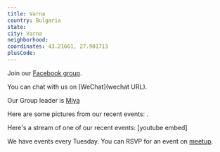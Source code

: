 ```yaml
---
title: Varna
country: Bulgaria
state: 
city: Varna
neighborhood: 
coordinates: 43.21661, 27.901713
plusCode:
---
```

Join our [Facebook group](https://www.facebook.com/groups/free.code.camp.varna).

You can chat with us on [WeChat](wechat URL).

Our Group leader is [Miya](freecodecamp.org/miya)

Here are some pictures from our recent events:
![]().

Here's a stream of one of our recent events:
[youtube embed]

We have events every Tuesday. You can RSVP for an event on [meetup](meetupurl).

